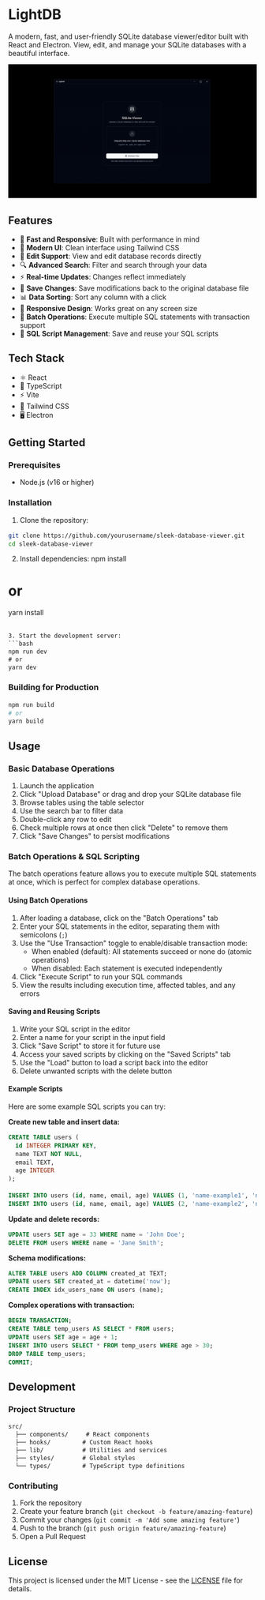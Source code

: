 # LightDB

A modern, fast, and user-friendly SQLite database viewer/editor built with React and Electron. View, edit, and manage your SQLite databases with a beautiful interface.

![LightDB](./ss.png)

## Features

- 🚀 **Fast and Responsive**: Built with performance in mind
- 🎨 **Modern UI**: Clean interface using Tailwind CSS
- 📝 **Edit Support**: View and edit database records directly
- 🔍 **Advanced Search**: Filter and search through your data
- ⚡ **Real-time Updates**: Changes reflect immediately
- 💾 **Save Changes**: Save modifications back to the original database file
- 📊 **Data Sorting**: Sort any column with a click
- 📱 **Responsive Design**: Works great on any screen size
- 🔄 **Batch Operations**: Execute multiple SQL statements with transaction support
- 📜 **SQL Script Management**: Save and reuse your SQL scripts

## Tech Stack

- ⚛️ React
- 🔷 TypeScript
- ⚡ Vite
- 🎨 Tailwind CSS
- 🖥️ Electron

## Getting Started

### Prerequisites

- Node.js (v16 or higher)

### Installation

1. Clone the repository:
```bash
git clone https://github.com/yourusername/sleek-database-viewer.git
cd sleek-database-viewer
```

2. Install dependencies:
npm install
# or
yarn install
```

3. Start the development server:
```bash
npm run dev
# or
yarn dev
```

### Building for Production

```bash
npm run build
# or
yarn build
```

## Usage

### Basic Database Operations

1. Launch the application
2. Click "Upload Database" or drag and drop your SQLite database file
3. Browse tables using the table selector
4. Use the search bar to filter data
5. Double-click any row to edit
6. Check multiple rows at once then click "Delete" to remove them
7. Click "Save Changes" to persist modifications

### Batch Operations & SQL Scripting

The batch operations feature allows you to execute multiple SQL statements at once, which is perfect for complex database operations.

#### Using Batch Operations

1. After loading a database, click on the "Batch Operations" tab
2. Enter your SQL statements in the editor, separating them with semicolons (`;`)
3. Use the "Use Transaction" toggle to enable/disable transaction mode:
   - When enabled (default): All statements succeed or none do (atomic operations)
   - When disabled: Each statement is executed independently
4. Click "Execute Script" to run your SQL commands
5. View the results including execution time, affected tables, and any errors

#### Saving and Reusing Scripts

1. Write your SQL script in the editor
2. Enter a name for your script in the input field
3. Click "Save Script" to store it for future use
4. Access your saved scripts by clicking on the "Saved Scripts" tab
5. Use the "Load" button to load a script back into the editor
6. Delete unwanted scripts with the delete button

#### Example Scripts

Here are some example SQL scripts you can try:

**Create new table and insert data:**
```sql
CREATE TABLE users (
  id INTEGER PRIMARY KEY,
  name TEXT NOT NULL,
  email TEXT,
  age INTEGER
);

INSERT INTO users (id, name, email, age) VALUES (1, 'name-example1', 'name1@example.com', 32);
INSERT INTO users (id, name, email, age) VALUES (2, 'name-example2', 'name2@example.com', 28);
```

**Update and delete records:**
```sql
UPDATE users SET age = 33 WHERE name = 'John Doe';
DELETE FROM users WHERE name = 'Jane Smith';
```

**Schema modifications:**
```sql
ALTER TABLE users ADD COLUMN created_at TEXT;
UPDATE users SET created_at = datetime('now');
CREATE INDEX idx_users_name ON users (name);
```

**Complex operations with transaction:**
```sql
BEGIN TRANSACTION;
CREATE TABLE temp_users AS SELECT * FROM users;
UPDATE users SET age = age + 1;
INSERT INTO users SELECT * FROM temp_users WHERE age > 30;
DROP TABLE temp_users;
COMMIT;
```

## Development

### Project Structure

```
src/
  ├── components/     # React components
  ├── hooks/         # Custom React hooks
  ├── lib/           # Utilities and services
  ├── styles/        # Global styles
  └── types/         # TypeScript type definitions
```

### Contributing

1. Fork the repository
2. Create your feature branch (`git checkout -b feature/amazing-feature`)
3. Commit your changes (`git commit -m 'Add some amazing feature'`)
4. Push to the branch (`git push origin feature/amazing-feature`)
5. Open a Pull Request

## License

This project is licensed under the MIT License - see the [LICENSE](LICENSE) file for details.
